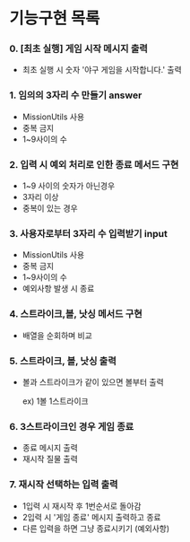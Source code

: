 # 기능구현 목록

### 0. [최초 실행] 게임 시작 메시지 출력

- 최초 실행 시 숫자 '야구 게임을 시작합니다.' 출력

### 1. 임의의 3자리 수 만들기 answer

- MissionUtils 사용
- 중복 금지
- 1~9사이의 수

### 2. 입력 시 예외 처리로 인한 종료 메서드 구현

- 1~9 사이의 숫자가 아닌경우
- 3자리 이상
- 중복이 있는 경우

### 3. 사용자로부터 3자리 수 입력받기 input

- MissionUtils 사용
- 중복 금지
- 1~9사이의 수
- 예외사항 발생 시 종료

### 4. 스트라이크,볼, 낫싱 메서드 구현

- 배열을 순회하며 비교

### 5. 스트라이크, 볼, 낫싱 출력

- 볼과 스트라이크가 같이 있으면 볼부터 출력

  ex) 1볼 1스트라이크

### 6. 3스트라이크인 경우 게임 종료

- 종료 메시지 출력
- 재시작 질물 출력

### 7. 재시작 선택하는 입력 출력

- 1입력 시 재시작 후 1번순서로 돌아감
- 2입력 시 '게임 종료' 메시지 출력하고 종료
- 다른 입력을 하면 그냥 종료시키기 (예외사항)

<!-- - 스트라이크,볼, 낫싱 메서드 구현
- 스트라이크 수 카운트 메서드 구현
- 게임 승리 시 종료 메서드 구현
- 게임 종료 시 재시작/종료 선택 메서드 구현 -->

